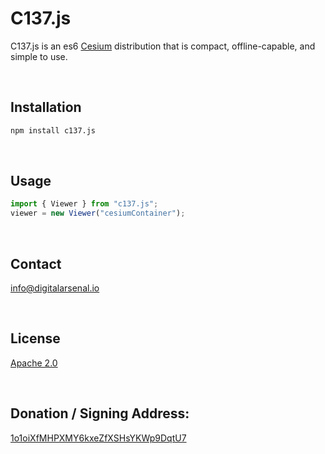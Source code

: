 # C137.js

C137.js is an es6 [Cesium](https://cesiumjs.org) distribution that is compact, offline-capable, and simple to use.

<br>

## Installation

```bash
npm install c137.js
```

<br>

## Usage

```javascript
import { Viewer } from "c137.js";
viewer = new Viewer("cesiumContainer");
```

<br>

## Contact

[info@digitalarsenal.io](mailto:info@digitalarsenal.io)

<br>

## License

[Apache 2.0](https://www.apache.org/licenses/LICENSE-2.0.html)

<br>

## Donation / Signing Address:

 [1o1oiXfMHPXMY6kxeZfXSHsYKWp9DqtU7](https://live.blockcypher.com/btc/address/1o1oiXfMHPXMY6kxeZfXSHsYKWp9DqtU7)
